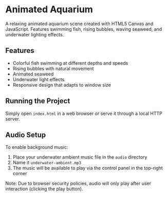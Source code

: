 # Animated Aquarium

A relaxing animated aquarium scene created with HTML5 Canvas and JavaScript. Features swimming fish, rising bubbles, waving seaweed, and underwater lighting effects.

## Features

- Colorful fish swimming at different depths and speeds
- Rising bubbles with natural movement
- Animated seaweed
- Underwater light effects
- Responsive design that adapts to window size

## Running the Project

Simply open `index.html` in a web browser or serve it through a local HTTP server.

## Audio Setup

To enable background music:
1. Place your underwater ambient music file in the `audio` directory
2. Name it `underwater-ambient.mp3`
3. The music will be available to play via the control panel in the top-right corner

Note: Due to browser security policies, audio will only play after user interaction (clicking the play button).
